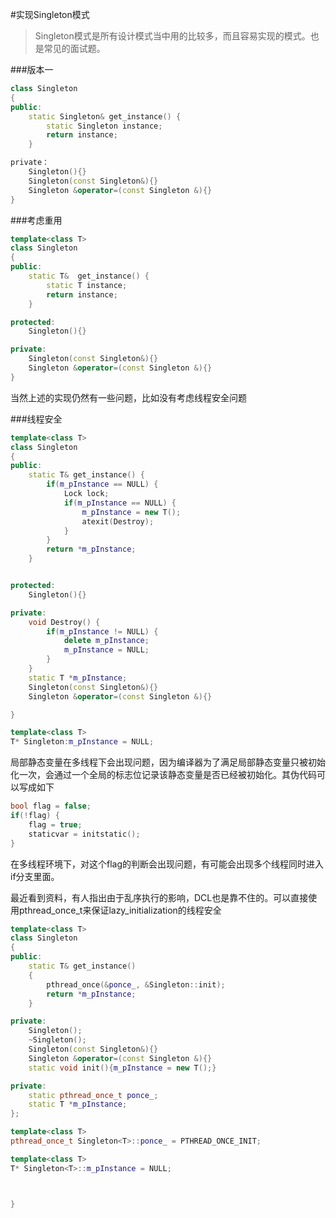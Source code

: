 #实现Singleton模式
> Singleton模式是所有设计模式当中用的比较多，而且容易实现的模式。也是常见的面试题。

###版本一

```c++
class Singleton 
{
public:
    static Singleton& get_instance() {
        static Singleton instance;
        return instance;
    }

private：
    Singleton(){}
    Singleton(const Singleton&){}
    Singleton &operator=(const Singleton &){}    
}
```

###考虑重用

```c++
template<class T>
class Singleton
{
public: 
    static T&  get_instance() {
        static T instance;
        return instance;
    }

protected:
    Singleton(){}

private:
    Singleton(const Singleton&){}
    Singleton &operator=(const Singleton &){}    
}
```
当然上述的实现仍然有一些问题，比如没有考虑线程安全问题

###线程安全

```c++
template<class T>
class Singleton
{
public:
    static T& get_instance() {
        if(m_pInstance == NULL) {
            Lock lock;
            if(m_pInstance == NULL) {
                m_pInstance = new T();
                atexit(Destroy);
            }
        }
        return *m_pInstance;    
    }


protected:
    Singleton(){}

private:
    void Destroy() {
        if(m_pInstance != NULL) {
            delete m_pInstance;
            m_pInstance = NULL;
        }
    }
    static T *m_pInstance;
    Singleton(const Singleton&){}
    Singleton &operator=(const Singleton &){}    

}

template<class T>
T* Singleton:m_pInstance = NULL;

```
局部静态变量在多线程下会出现问题，因为编译器为了满足局部静态变量只被初始化一次，会通过一个全局的标志位记录该静态变量是否已经被初始化。其伪代码可以写成如下
```c++
bool flag = false;
if(!flag) {
    flag = true;
    staticvar = initstatic();
}
```
在多线程环境下，对这个flag的判断会出现问题，有可能会出现多个线程同时进入if分支里面。

最近看到资料，有人指出由于乱序执行的影响，DCL也是靠不住的。可以直接使用pthread_once_t来保证lazy_initialization的线程安全
```c++
template<class T>
class Singleton
{
public:
    static T& get_instance()
    {
        pthread_once(&ponce_, &Singleton::init);
        return *m_pInstance;
    }

private:
    Singleton();
    ~Singleton();
    Singleton(const Singleton&){}
    Singleton &operator=(const Singleton &){}
    static void init(){m_pInstance = new T();}

private:
    static pthread_once_t ponce_;
    static T *m_pInstance;
};

template<class T>
pthread_once_t Singleton<T>::ponce_ = PTHREAD_ONCE_INIT;

template<class T>
T* Singleton<T>::m_pInstance = NULL;



}
```